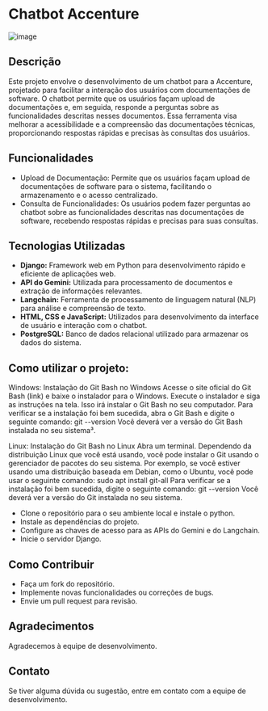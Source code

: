 # Chatbot Accenture

![image](https://github.com/Laislacerds/IA/assets/112042523/4dfa3bce-e3fb-4a7f-a2e2-4d0d16c7fbb3)


## Descrição
Este projeto envolve o desenvolvimento de um chatbot para a Accenture, projetado para facilitar a interação dos usuários com documentações de software. O chatbot permite que os usuários façam upload de documentações e, em seguida, responde a perguntas sobre as funcionalidades descritas nesses documentos. Essa ferramenta visa melhorar a acessibilidade e a compreensão das documentações técnicas, proporcionando respostas rápidas e precisas às consultas dos usuários.

## Funcionalidades
- Upload de Documentação: Permite que os usuários façam upload de documentações de software para o sistema, facilitando o armazenamento e o acesso centralizado.
- Consulta de Funcionalidades: Os usuários podem fazer perguntas ao chatbot sobre as funcionalidades descritas nas documentações de software, recebendo respostas rápidas e precisas para suas consultas.

## Tecnologias Utilizadas
- **Django:** Framework web em Python para desenvolvimento rápido e eficiente de aplicações web.
- **API do Gemini:** Utilizada para processamento de documentos e extração de informações relevantes.
- **Langchain:** Ferramenta de processamento de linguagem natural (NLP) para análise e compreensão de texto.
- **HTML, CSS e JavaScript:** Utilizados para desenvolvimento da interface de usuário e interação com o chatbot.
- **PostgreSQL:** Banco de dados relacional utilizado para armazenar os dados do sistema.

## Como utilizar o projeto:
Windows:
Instalação do Git Bash no Windows
Acesse o site oficial do Git Bash (link) e baixe o instalador para o Windows.
Execute o instalador e siga as instruções na tela. Isso irá instalar o Git Bash no seu computador.
Para verificar se a instalação foi bem sucedida, abra o Git Bash e digite o seguinte comando:
git --version
Você deverá ver a versão do Git Bash instalada no seu sistema³.

Linux:
Instalação do Git Bash no Linux
Abra um terminal.
Dependendo da distribuição Linux que você está usando, você pode instalar o Git usando o gerenciador de pacotes do seu sistema. Por exemplo, se você estiver usando uma distribuição baseada em Debian, como o Ubuntu, você pode usar o seguinte comando:
sudo apt install git-all
Para verificar se a instalação foi bem sucedida, digite o seguinte comando:
git --version
Você deverá ver a versão do Git instalada no seu sistema.

- Clone o repositório para o seu ambiente local e instale o python.
- Instale as dependências do projeto.
- Configure as chaves de acesso para as APIs do Gemini e do Langchain.
- Inicie o servidor Django.

## Como Contribuir
- Faça um fork do repositório.
- Implemente novas funcionalidades ou correções de bugs.
- Envie um pull request para revisão.

## Agradecimentos
Agradecemos à equipe de desenvolvimento.

## Contato
Se tiver alguma dúvida ou sugestão, entre em contato com a equipe de desenvolvimento.

